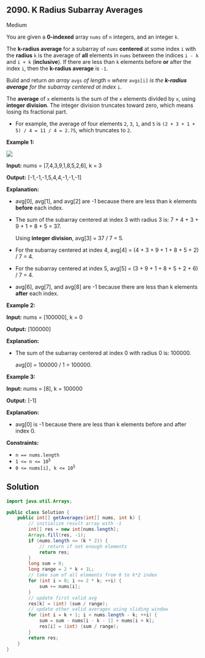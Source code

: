 ## 2090\. K Radius Subarray Averages

Medium

You are given a **0-indexed** array `nums` of `n` integers, and an integer `k`.

The **k-radius average** for a subarray of `nums` **centered** at some index `i` with the **radius** `k` is the average of **all** elements in `nums` between the indices `i - k` and `i + k` (**inclusive**). If there are less than `k` elements before **or** after the index `i`, then the **k-radius average** is `-1`.

Build and return _an array_ `avgs` _of length_ `n` _where_ `avgs[i]` _is the **k-radius average** for the subarray centered at index_ `i`.

The **average** of `x` elements is the sum of the `x` elements divided by `x`, using **integer division**. The integer division truncates toward zero, which means losing its fractional part.

*   For example, the average of four elements `2`, `3`, `1`, and `5` is `(2 + 3 + 1 + 5) / 4 = 11 / 4 = 2.75`, which truncates to `2`.

**Example 1:**

![](https://assets.leetcode.com/uploads/2021/11/07/eg1.png)

**Input:** nums = [7,4,3,9,1,8,5,2,6], k = 3

**Output:** [-1,-1,-1,5,4,4,-1,-1,-1]

**Explanation:**

- avg[0], avg[1], and avg[2] are -1 because there are less than k elements **before** each index.

- The sum of the subarray centered at index 3 with radius 3 is: 7 + 4 + 3 + 9 + 1 + 8 + 5 = 37.

  Using **integer division**, avg[3] = 37 / 7 = 5.
  
- For the subarray centered at index 4, avg[4] = (4 + 3 + 9 + 1 + 8 + 5 + 2) / 7 = 4.

- For the subarray centered at index 5, avg[5] = (3 + 9 + 1 + 8 + 5 + 2 + 6) / 7 = 4.

- avg[6], avg[7], and avg[8] are -1 because there are less than k elements **after** each index. 

**Example 2:**

**Input:** nums = [100000], k = 0

**Output:** [100000]

**Explanation:**

- The sum of the subarray centered at index 0 with radius 0 is: 100000.

  avg[0] = 100000 / 1 = 100000. 

**Example 3:**

**Input:** nums = [8], k = 100000

**Output:** [-1]

**Explanation:**

- avg[0] is -1 because there are less than k elements before and after index 0. 

**Constraints:**

*   `n == nums.length`
*   <code>1 <= n <= 10<sup>5</sup></code>
*   <code>0 <= nums[i], k <= 10<sup>5</sup></code>

## Solution

```java
import java.util.Arrays;

public class Solution {
    public int[] getAverages(int[] nums, int k) {
        // initialize result array with -1
        int[] res = new int[nums.length];
        Arrays.fill(res, -1);
        if (nums.length <= (k * 2)) {
            // return if not enough elements
            return res;
        }
        long sum = 0;
        long range = 2 * k + 1L;
        // take sum of all elements from 0 to k*2 index
        for (int i = 0; i <= 2 * k; ++i) {
            sum += nums[i];
        }
        // update first valid avg
        res[k] = (int) (sum / range);
        // update other valid averages using sliding window
        for (int i = k + 1; i < nums.length - k; ++i) {
            sum = sum - nums[i - k - 1] + nums[i + k];
            res[i] = (int) (sum / range);
        }
        return res;
    }
}
```